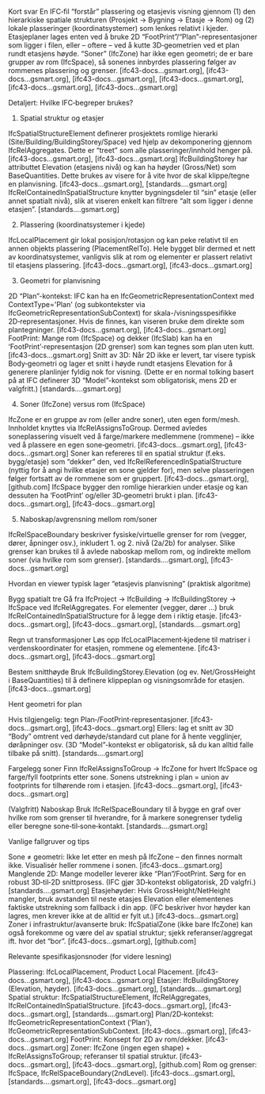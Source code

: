 Kort svar
En IFC‑fil “forstår” plassering og etasjevis visning gjennom (1) den hierarkiske spatiale strukturen (Prosjekt → Bygning → Etasje → Rom) og (2) lokale plasseringer (koordinatsystemer) som lenkes relativt i kjeder. Etasjeplaner lages enten ved å bruke 2D “FootPrint”/“Plan”-representasjoner som ligger i filen, eller – oftere – ved å kutte 3D‑geometrien ved et plan rundt etasjens høyde. “Soner” (IfcZone) har ikke egen geometri; de er bare grupper av rom (IfcSpace), så sonenes innbyrdes plassering følger av rommenes plassering og grenser. [ifc43-docs...gsmart.org], [ifc43-docs...gsmart.org], [ifc43-docs...gsmart.org], [ifc43-docs...gsmart.org], [ifc43-docs...gsmart.org], [ifc43-docs...gsmart.org]

Detaljert: Hvilke IFC‑begreper brukes?

1. Spatial struktur og etasjer

IfcSpatialStructureElement definerer prosjektets romlige hierarki (Site/Building/BuildingStorey/Space) ved hjelp av dekomponering gjennom IfcRelAggregates. Dette er “treet” som alle plasseringer/innhold henger på. [ifc43-docs...gsmart.org], [ifc43-docs...gsmart.org]
IfcBuildingStorey har attributtet Elevation (etasjens nivå) og kan ha høyder (Gross/Net) som BaseQuantities. Dette brukes av visere for å vite hvor de skal klippe/tegne en planvisning. [ifc43-docs...gsmart.org], [standards....gsmart.org]
IfcRelContainedInSpatialStructure knytter bygningsdeler til “sin” etasje (eller annet spatialt nivå), slik at viseren enkelt kan filtrere “alt som ligger i denne etasjen”. [standards....gsmart.org]

2. Plassering (koordinatsystemer i kjede)

IfcLocalPlacement gir lokal posisjon/rotasjon og kan peke relativt til en annen objekts plassering (PlacementRelTo). Hele bygget blir dermed et nett av koordinatsystemer, vanligvis slik at rom og elementer er plassert relativt til etasjens plassering. [ifc43-docs...gsmart.org], [ifc43-docs...gsmart.org]

3. Geometri for planvisning

2D “Plan”-kontekst: IFC kan ha en IfcGeometricRepresentationContext med ContextType='Plan' (og subkontekster via IfcGeometricRepresentationSubContext) for skala-/visningsspesifikke 2D‑representasjoner. Hvis de finnes, kan viseren bruke dem direkte som plantegninger. [ifc43-docs...gsmart.org], [ifc43-docs...gsmart.org]
FootPrint: Mange rom (IfcSpace) og dekker (IfcSlab) kan ha en ‘FootPrint’‑representasjon (2D grenser) som kan tegnes som plan uten kutt. [ifc43-docs...gsmart.org]
Snitt av 3D: Når 2D ikke er levert, tar visere typisk Body‑geometri og lager et snitt i høyde rundt etasjens Elevation for å generere planlinjer fyldig nok for visning. (Dette er en normal tolking basert på at IFC definerer 3D “Model”-kontekst som obligatorisk, mens 2D er valgfritt.) [standards....gsmart.org]

4. Soner (IfcZone) versus rom (IfcSpace)

IfcZone er en gruppe av rom (eller andre soner), uten egen form/mesh. Innholdet knyttes via IfcRelAssignsToGroup. Dermed avledes soneplassering visuelt ved å farge/markere medlemmene (rommene) – ikke ved å plassere en egen sone‑geometri. [ifc43-docs...gsmart.org], [ifc43-docs...gsmart.org]
Soner kan refereres til en spatial struktur (f.eks. bygg/etasje) som “dekker” den, ved IfcRelReferencedInSpatialStructure (nyttig for å angi hvilke etasjer en sone gjelder for), men selve plasseringen følger fortsatt av de rommene som er gruppert. [ifc43-docs...gsmart.org], [github.com]
IfcSpace bygger den romlige hierarkien under etasje og kan dessuten ha ‘FootPrint’ og/eller 3D‑geometri brukt i plan. [ifc43-docs...gsmart.org], [ifc43-docs...gsmart.org]

5. Naboskap/avgrensning mellom rom/soner

IfcRelSpaceBoundary beskriver fysiske/virtuelle grenser for rom (vegger, dører, åpninger osv.), inkludert 1. og 2. nivå (2a/2b) for analyser. Slike grenser kan brukes til å avlede naboskap mellom rom, og indirekte mellom soner (via hvilke rom som grenser). [standards....gsmart.org], [ifc43-docs...gsmart.org]

Hvordan en viewer typisk lager “etasjevis planvisning” (praktisk algoritme)

Bygg spatialt tre
Gå fra IfcProject → IfcBuilding → IfcBuildingStorey → IfcSpace ved IfcRelAggregates. For elementer (vegger, dører …) bruk IfcRelContainedInSpatialStructure for å legge dem i riktig etasje. [ifc43-docs...gsmart.org], [ifc43-docs...gsmart.org], [standards....gsmart.org]

Regn ut transformasjoner
Løs opp IfcLocalPlacement‑kjedene til matriser i verdenskoordinater for etasjen, rommene og elementene. [ifc43-docs...gsmart.org], [ifc43-docs...gsmart.org]

Bestem snitthøyde
Bruk IfcBuildingStorey.Elevation (og ev. Net/GrossHeight i BaseQuantities) til å definere klippeplan og visningsområde for etasjen. [ifc43-docs...gsmart.org]

Hent geometri for plan

Hvis tilgjengelig: tegn Plan‑/FootPrint‑representasjoner. [ifc43-docs...gsmart.org], [ifc43-docs...gsmart.org]
Ellers: lag et snitt av 3D “Body” omtrent ved dørhøyde/standard cut plane for å hente vegglinjer, døråpninger osv. (3D “Model”-kontekst er obligatorisk, så du kan alltid falle tilbake på snitt). [standards....gsmart.org]

Fargelegg soner
Finn IfcRelAssignsToGroup → IfcZone for hvert IfcSpace og farge/fyll footprints etter sone. Sonens utstrekning i plan = union av footprints for tilhørende rom i etasjen. [ifc43-docs...gsmart.org], [ifc43-docs...gsmart.org]

(Valgfritt) Naboskap
Bruk IfcRelSpaceBoundary til å bygge en graf over hvilke rom som grenser til hverandre, for å markere sonegrenser tydelig eller beregne sone‑til‑sone‑kontakt. [standards....gsmart.org]

Vanlige fallgruver og tips

Sone ≠ geometri: Ikke let etter en mesh på IfcZone – den finnes normalt ikke. Visualisér heller rommene i sonen. [ifc43-docs...gsmart.org]
Manglende 2D: Mange modeller leverer ikke “Plan”/FootPrint. Sørg for en robust 3D‑til‑2D snittprosess. (IFC gjør 3D‑kontekst obligatorisk, 2D valgfri.) [standards....gsmart.org]
Etasjehøyder: Hvis GrossHeight/NetHeight mangler, bruk avstanden til neste etasjes Elevation eller elementenes faktiske utstrekning som fallback i din app. (IFC beskriver hvor høyder kan lagres, men krever ikke at de alltid er fylt ut.) [ifc43-docs...gsmart.org]
Zoner i infrastruktur/avanserte bruk: IfcSpatialZone (ikke bare IfcZone) kan også forekomme og være del av spatial struktur; sjekk referanser/aggregat ift. hvor det “bor”. [ifc43-docs...gsmart.org], [github.com]

Relevante spesifikasjonsnoder (for videre lesning)

Plassering: IfcLocalPlacement, Product Local Placement. [ifc43-docs...gsmart.org], [ifc43-docs...gsmart.org]
Etasjer: IfcBuildingStorey (Elevation, høyder). [ifc43-docs...gsmart.org], [standards....gsmart.org]
Spatial struktur: IfcSpatialStructureElement, IfcRelAggregates, IfcRelContainedInSpatialStructure. [ifc43-docs...gsmart.org], [ifc43-docs...gsmart.org], [standards....gsmart.org]
Plan/2D‑kontekst: IfcGeometricRepresentationContext (‘Plan’), IfcGeometricRepresentationSubContext. [ifc43-docs...gsmart.org], [ifc43-docs...gsmart.org]
FootPrint: Konsept for 2D av rom/dekker. [ifc43-docs...gsmart.org]
Zoner: IfcZone (ingen egen shape) + IfcRelAssignsToGroup; referanser til spatial struktur. [ifc43-docs...gsmart.org], [ifc43-docs...gsmart.org], [github.com]
Rom og grenser: IfcSpace, IfcRelSpaceBoundary(2ndLevel). [ifc43-docs...gsmart.org], [standards....gsmart.org], [ifc43-docs...gsmart.org]
